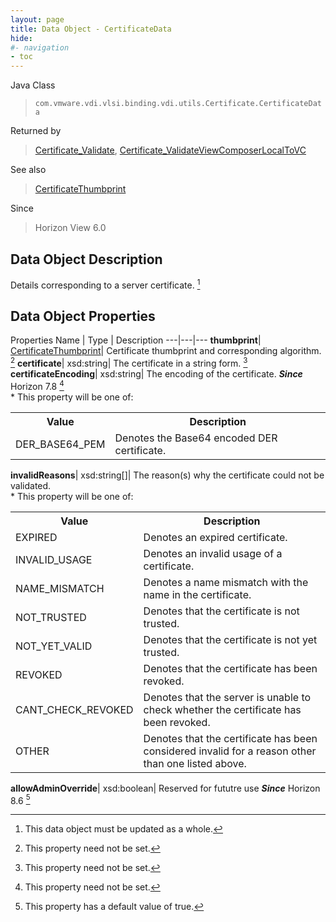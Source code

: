 ```yaml
---
layout: page
title: Data Object - CertificateData
hide:
#- navigation
- toc
---
```






Java Class
> `com.vmware.vdi.vlsi.binding.vdi.utils.Certificate.CertificateData`

Returned by
> [Certificate_Validate](vdi.utils.Certificate.md#validate), [Certificate_ValidateViewComposerLocalToVC](vdi.utils.Certificate.md#validateViewComposerLocalToVC)

See also
> [CertificateThumbprint](vdi.utils.Certificate.CertificateThumbprint.md)

Since
> Horizon View 6.0


## Data Object Description

Details corresponding to a server certificate.
 [^167]



## Data Object Properties
Properties
Name |  Type |  Description
---|---|---
**thumbprint**| [CertificateThumbprint](vdi.utils.Certificate.CertificateThumbprint.md)|  Certificate thumbprint and corresponding algorithm. [^1]
**certificate**|  xsd:string|  The certificate in a string form. [^1]
**certificateEncoding**|  xsd:string|  The encoding of the certificate.  **_Since_** Horizon 7.8 [^1] <br>* This property will be one of:<br><table><tr><th>Value</th><th>Description</th></tr><tr><td>DER_BASE64_PEM</td><td>Denotes the Base64 encoded DER certificate.</td></tr></table>
**invalidReasons**|  xsd:string[]|  The reason(s) why the certificate could not be validated. <br>* This property will be one of:<br><table><tr><th>Value</th><th>Description</th></tr><tr><td>EXPIRED</td><td>Denotes an expired certificate.</td></tr><tr><td>INVALID_USAGE</td><td>Denotes an invalid usage of a certificate.</td></tr><tr><td>NAME_MISMATCH</td><td>Denotes a name mismatch with the name in the certificate.</td></tr><tr><td>NOT_TRUSTED</td><td>Denotes that the certificate is not trusted.</td></tr><tr><td>NOT_YET_VALID</td><td>Denotes that the certificate is not yet trusted.</td></tr><tr><td>REVOKED</td><td>Denotes that the certificate has been revoked.</td></tr><tr><td>CANT_CHECK_REVOKED</td><td>Denotes that the server is unable to check whether the certificate has been revoked.</td></tr><tr><td>OTHER</td><td>Denotes that the certificate has been considered invalid for a reason other than one listed above.</td></tr></table>
**allowAdminOverride**|  xsd:boolean|  Reserved for fututre use  **_Since_** Horizon 8.6 [^6]


 


[^1]: This property need not be set.
[^6]: This property has a default value of true.
[^167]: This data object must be updated as a whole.